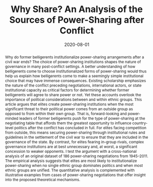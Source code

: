 ---
title: "Why Share? An Analysis of the Sources of Power-Sharing after Conflict"
collection: research
permalink: /research/2020-why-share
date: 2020-08-01
venue: 'Journal of Peace Research'
paperurl: '/assets/pdf/research/nomikos_2020.pdf'
link: 'https://doi.org/10.1177/0022343320929732'
abstract: 'Why do former belligerents institutionalize power-sharing arrangements after a civil war ends? The choice of power-sharing institutions shapes the nature of governance in many post-conflict settings. A better understanding of how belligerents come to choose institutionalized forms of power-sharing would thus help us explain how belligerents come to make a seemingly simple institutional choice that may have immense consequences. Existing scholarship emphasizes the nature of the conflict preceding negotiations, international actors, or state institutional capacity as critical factors for determining whether former belligerents will agree to share power or not. Yet these accounts overlook the importance of political considerations between and within ethnic groups. This article argues that elites create power-sharing institutions when the most significant threat to their political power comes from an outside group as opposed to from within their own group. That is, forward-looking and power-minded leaders of former belligerents push for the type of power-sharing at the negotiating table that affords them the greatest opportunity to influence country-level politics after the conflict has concluded in full. For elites facing competition from outside, this means securing power-sharing through institutional rules and guidelines in the settlement of the civil war to ensure that they are included in the governance of the state. By contrast, for elites fearing in-group rivals, complex governance institutions are at best unnecessary and, at worst, a significant concession to weaker opponents. I test the argument with a cross-national analysis of an original dataset of 186 power-sharing negotiations from 1945–2011. The empirical analysis suggests that elites are most likely to institutionalize power-sharing when no single ethnic group dominates politics and when most ethnic groups are unified. The quantitative analysis is complemented with illustrative examples from cases of power-sharing negotiations that offer insight into the proposed theoretical mechanisms.'
citation: 'Nomikos, William G. 2020. &quot;Why Share? An Analysis of the Sources of Power-Sharing after Conflict.&quot; <i>Journal of Peace Research</i> OnlineFirst. doi:10.1177/0022343320929732'
---